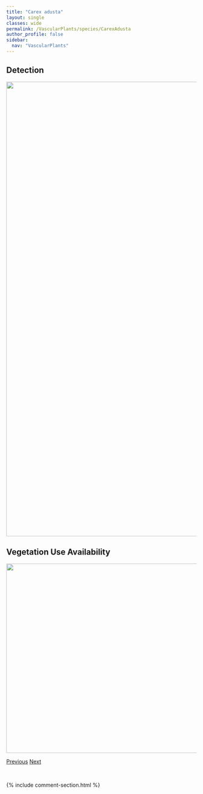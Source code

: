 ```yaml
---
title: "Carex adusta"
layout: single
classes: wide
permalink: /VascularPlants/species/CarexAdusta
author_profile: false
sidebar:
  nav: "VascularPlants"
---
```


<h2>Detection</h2>

<a href="https://drive.google.com/uc?export=view&id=1wc0e2MmVL1EPLzRLQ4S2EAfJGC0OiUM7">
<img src="https://drive.google.com/uc?export=view&id=1wc0e2MmVL1EPLzRLQ4S2EAfJGC0OiUM7" height = "1200" width = "800">
</a>


<h2>Vegetation Use Availability</h2>

<a href="https://drive.google.com/uc?export=view&id=1HVuGgu-sET6ChKZyogG1AGqc65v593-8">
<img src="https://drive.google.com/uc?export=view&id=1HVuGgu-sET6ChKZyogG1AGqc65v593-8" height = "500" width = "1000">
</a>


<a href="/DevelopmentWebsite/VascularPlants/species/Carex" class="pagination--pager" title="Carex">Previous</a> <a href="/DevelopmentWebsite/VascularPlants/species/CarexAlbonigra" class="pagination--pager" title="Carex albonigra">Next</a>

<p>&nbsp;</p>

{% include comment-section.html %}

